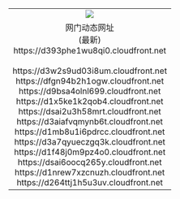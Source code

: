 ﻿<table>
  <tr></tr>
  <tr><td colspan=2 align=center><img src="https://d393phe1wu8qi0.cloudfront.net/Up/oGate.jpg" /></td></tr>
  <tr><td colspan=2 align=center>网门动态网址<br/>(最新)
<br>https://d393phe1wu8qi0.cloudfront.net
<br/>
<br>https://d3w2s9ud03i8um.cloudfront.net
<br>https://dfgn94b2h1ogw.cloudfront.net
<br>https://d9bsa4olnl699.cloudfront.net
<br>https://d1x5ke1k2qob4.cloudfront.net
<br>https://dsai2u3h58mrt.cloudfront.net
<br>https://d3aiafvqmynb6t.cloudfront.net
<br>https://d1mb8u1i6pdrcc.cloudfront.net
<br>https://d3a7qyueczgq3k.cloudfront.net
<br>https://d1f48j0m9pz4o0.cloudfront.net
<br>https://dsai6oocq265y.cloudfront.net
<br>https://d1nrew7xzcnuzh.cloudfront.net
<br>https://d264ttj1h5u3uv.cloudfront.net
    </td>
  </tr>
</table>

